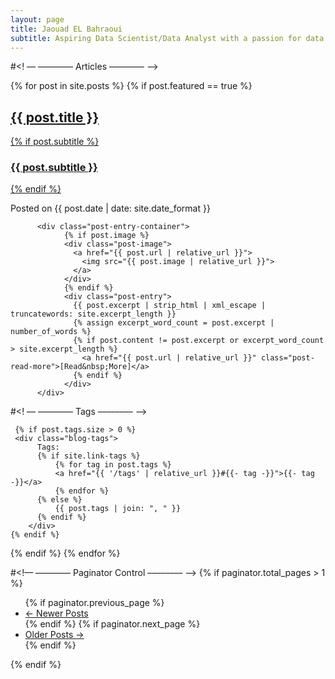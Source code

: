 ```yaml
---
layout: page
title: Jaouad EL Bahraoui
subtitle: Aspiring Data Scientist/Data Analyst with a passion for data quality, Analytics, governance, and Business Intelligence.
---
```


#<! –– –––––––– Articles ––––––––  -->
<div class="posts-list">
  {% for post in site.posts %}
     {% if post.featured == true %}
      <article class="post-preview">
            <a href="{{ post.url | relative_url }}">
        	  <h2 class="post-title">{{ post.title }}</h2>
        	  {% if post.subtitle %}
        	  <h3 class="post-subtitle">
        	    {{ post.subtitle }}
        	  </h3>
        	  {% endif %}
            </a>
            <p class="post-meta">
              Posted on {{ post.date | date: site.date_format }}
            </p>

          <div class="post-entry-container">
                {% if post.image %}
                <div class="post-image">
                  <a href="{{ post.url | relative_url }}">
                    <img src="{{ post.image | relative_url }}">
                  </a>
                </div>
                {% endif %}
                <div class="post-entry">
                  {{ post.excerpt | strip_html | xml_escape | truncatewords: site.excerpt_length }}
                  {% assign excerpt_word_count = post.excerpt | number_of_words %}
                  {% if post.content != post.excerpt or excerpt_word_count > site.excerpt_length %}
                    <a href="{{ post.url | relative_url }}" class="post-read-more">[Read&nbsp;More]</a>
                  {% endif %}
                </div>
          </div>

#<! –– –––––––– Tags ––––––––  -->

     {% if post.tags.size > 0 %}
     <div class="blog-tags">
          Tags:
          {% if site.link-tags %}
              {% for tag in post.tags %}
              <a href="{{ '/tags' | relative_url }}#{{- tag -}}">{{- tag -}}</a>
              {% endfor %}
          {% else %}
              {{ post.tags | join: ", " }}
          {% endif %}
        </div>
    {% endif %}

  </article>
      {% endif %}
  {% endfor %}
</div>


#<!–– –––––––– Paginator Control ––––––––  -->
{% if paginator.total_pages > 1 %}
<ul class="pager main-pager">
  {% if paginator.previous_page %}
  <li class="previous">
    <a href="{{ paginator.previous_page_path | relative_url }}">&larr; Newer Posts</a>
  </li>
  {% endif %}
  {% if paginator.next_page %}
  <li class="next">
    <a href="{{ paginator.next_page_path | relative_url }}">Older Posts &rarr;</a>
  </li>
  {% endif %}
</ul>
{% endif %}
